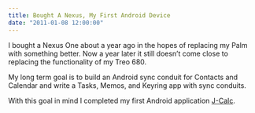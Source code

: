 ```yaml
---
title: Bought A Nexus, My First Android Device
date: "2011-01-08 12:00:00"
---
```


I bought a Nexus One about a year ago in the hopes of replacing my Palm with something better. Now a year later it still doesn’t come close to replacing the functionality of my Treo 680.

My long term goal is to build an Android sync conduit for Contacts and Calendar and write a Tasks, Memos, and Keyring app with sync conduits.

With this goal in mind I completed my first Android application [J-Calc](https://flippedbits.com/jcalc).

